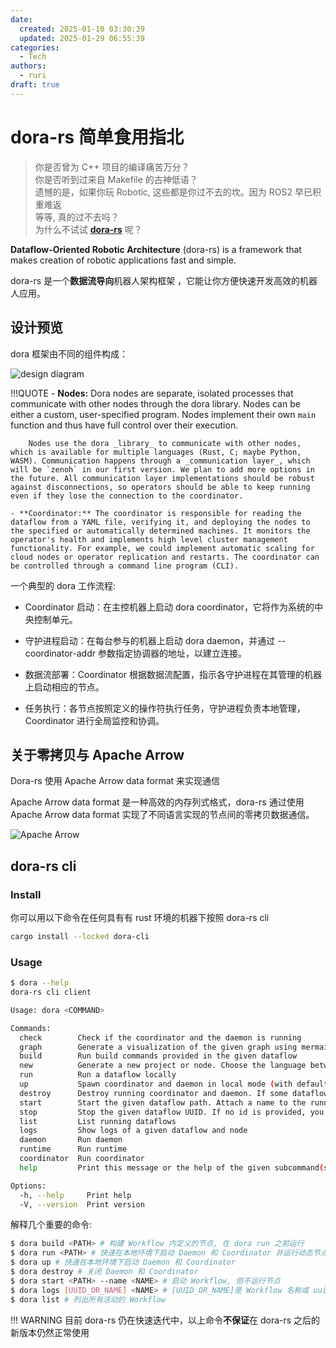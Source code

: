 ```yaml
---
date:
  created: 2025-01-10 03:30:39
  updated: 2025-01-29 06:55:39
categories:
  - Tech
authors:
  - ruri
draft: true
---
```


# dora-rs 简单食用指北

> 你是否曾为 C++ 项目的编译痛苦万分？  
> 你是否听到过来自 Makefile 的古神低语？  
> 遗憾的是，如果你玩 Robotic, 这些都是你过不去的坎。因为 ROS2 早已积重难返  
> 等等, 真的过不去吗？  
> 为什么不试试 __[dora-rs](https://github.com/dora-rs/dora)__ 呢？

**Dataflow-Oriented Robotic Architecture** (dora-rs) is a framework that makes creation of robotic applications fast and simple.

dora-rs 是一个**数据流导向**机器人架构框架 ，它能让你方便快速开发高效的机器人应用。
<!-- more -->
## 设计预览

dora 框架由不同的组件构成：

![design diagram](../assets/posts/overview.svg)

!!!QUOTE
    - **Nodes:** Dora nodes are separate, isolated processes that communicate with other nodes through the dora library. Nodes can be either a custom, user-specified program. Nodes implement their own `main` function and thus have full control over their execution.

        Nodes use the dora _library_ to communicate with other nodes, which is available for multiple languages (Rust, C; maybe Python, WASM). Communication happens through a _communication layer_, which will be `zenoh` in our first version. We plan to add more options in the future. All communication layer implementations should be robust against disconnections, so operators should be able to keep running even if they lose the connection to the coordinator.

    - **Coordinator:** The coordinator is responsible for reading the dataflow from a YAML file, verifying it, and deploying the nodes to the specified or automatically determined machines. It monitors the operator's health and implements high level cluster management functionality. For example, we could implement automatic scaling for cloud nodes or operator replication and restarts. The coordinator can be controlled through a command line program (CLI).


一个典型的 dora 工作流程:

- Coordinator 启动：在主控机器上启动 dora coordinator，它将作为系统的中央控制单元。

- 守护进程启动：在每台参与的机器上启动 dora daemon，并通过 --coordinator-addr 参数指定协调器的地址，以建立连接。

- 数据流部署：Coordinator 根据数据流配置，指示各守护进程在其管理的机器上启动相应的节点。

- 任务执行：各节点按照定义的操作符执行任务，守护进程负责本地管理，Coordinator 进行全局监控和协调。

## 关于零拷贝与 Apache Arrow

Dora-rs 使用 Apache Arrow data format 来实现通信

Apache Arrow data format 是一种高效的内存列式格式，dora-rs 通过使用 Apache Arrow data format 实现了不同语言实现的节点间的零拷贝数据通信。

![Apache Arrow](../assets/posts/arrow.webp)

## dora-rs cli

### Install

你可以用以下命令在任何具有有 rust 环境的机器下按照 dora-rs cli

```bash
cargo install --locked dora-cli
```

### Usage

```bash
$ dora --help
dora-rs cli client

Usage: dora <COMMAND>

Commands:
  check        Check if the coordinator and the daemon is running
  graph        Generate a visualization of the given graph using mermaid.js. Use --open to open browser
  build        Run build commands provided in the given dataflow
  new          Generate a new project or node. Choose the language between Rust, Python, C or C++
  run          Run a dataflow locally
  up           Spawn coordinator and daemon in local mode (with default config)
  destroy      Destroy running coordinator and daemon. If some dataflows are still running, they will be stopped first
  start        Start the given dataflow path. Attach a name to the running dataflow by using --name
  stop         Stop the given dataflow UUID. If no id is provided, you will be able to choose between the running dataflows
  list         List running dataflows
  logs         Show logs of a given dataflow and node
  daemon       Run daemon
  runtime      Run runtime
  coordinator  Run coordinator
  help         Print this message or the help of the given subcommand(s)

Options:
  -h, --help     Print help
  -V, --version  Print version
```

解释几个重要的命令:

```bash
$ dora build <PATH> # 构建 Workflow 内定义的节点, 在 dora run 之前运行
$ dora run <PATH> # 快速在本地环境下启动 Daemon 和 Coordinator 并运行动态节点, 用于开发
$ dora up # 快速在本地环境下启动 Daemon 和 Coordinator
$ dora destroy # 关闭 Daemon 和 Coordinator
$ dora start <PATH> --name <NAME> # 启动 Workflow, 但不运行节点
$ dora logs [UUID_OR_NAME] <NAME> # [UUID_OR_NAME]是 Workflow 名称或 uuid, <NAME> 是节点名称
$ dora list # 列出所有活动的 Workflow
```
!!! WARNING
    目前 dora-rs 仍在快速迭代中，以上命令**不保证**在 dora-rs 之后的新版本仍然正常使用